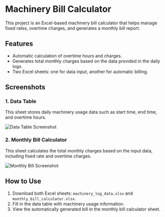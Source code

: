 # Machinery Bill Calculator

This project is an Excel-based machinery bill calculator that helps manage fixed rates, overtime charges, and generates a monthly bill report.

## Features
- Automatic calculation of overtime hours and charges.
- Generates total monthly charges based on the data provided in the daily logs.
- Two Excel sheets: one for data input, another for automatic billing.

## Screenshots

### 1. Data Table
This sheet stores daily machinery usage data such as start time, end time, and overtime hours.

![Data Table Screenshot](screenshots/data_table.pn)

### 2. Monthly Bill Calculator
This sheet calculates the total monthly charges based on the input data, including fixed rate and overtime charges.

![Monthly Bill Screenshot](screenshots/monthly_bill.png)

## How to Use
1. Download both Excel sheets: `machinery_log_data.xlsx` and `monthly_bill_calculator.xlsx`.
2. Fill in the data table with machinery usage information.
3. View the automatically generated bill in the monthly bill calculator sheet.


